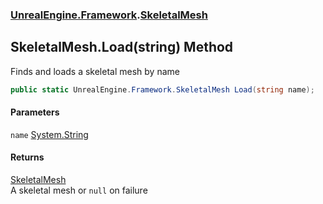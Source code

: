 ### [UnrealEngine.Framework](./UnrealEngine-Framework.md 'UnrealEngine.Framework').[SkeletalMesh](./SkeletalMesh.md 'UnrealEngine.Framework.SkeletalMesh')
## SkeletalMesh.Load(string) Method
Finds and loads a skeletal mesh by name  
```csharp
public static UnrealEngine.Framework.SkeletalMesh Load(string name);
```
#### Parameters
<a name='UnrealEngine-Framework-SkeletalMesh-Load(string)-name'></a>
`name` [System.String](https://docs.microsoft.com/en-us/dotnet/api/System.String 'System.String')  
  
#### Returns
[SkeletalMesh](./SkeletalMesh.md 'UnrealEngine.Framework.SkeletalMesh')  
A skeletal mesh or `null` on failure  
